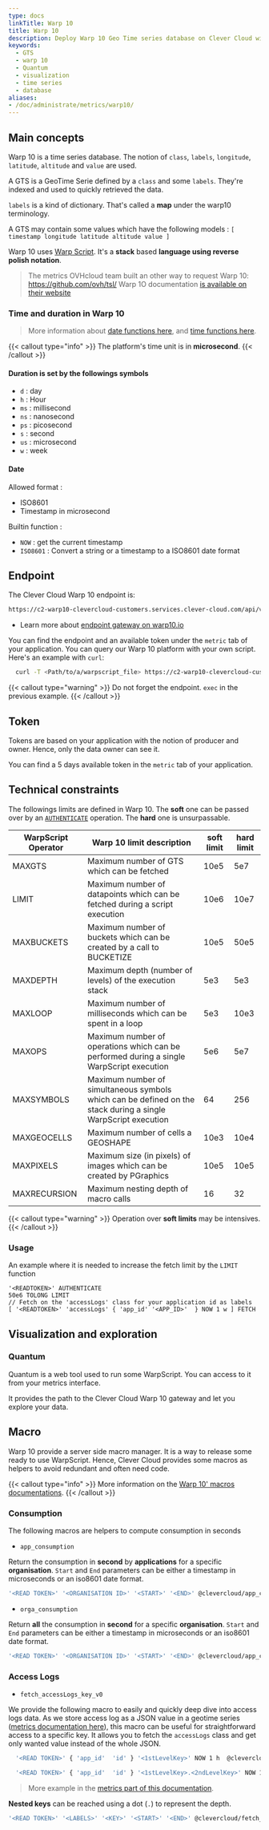```yaml
---
type: docs
linkTitle: Warp 10
title: Warp 10
description: Deploy Warp 10 Geo Time series database on Clever Cloud with presentations, concepts, and implementation examples
keywords:
  - GTS
  - warp 10
  - Quantum
  - visualization
  - time series
  - database
aliases:
- /doc/administrate/metrics/warp10/
---
```


## Main concepts

Warp 10 is a time series database. The notion of `class`, `labels`, `longitude`, `latitude`, `altitude` and `value` are used.

A GTS is a GeoTime Serie defined by a `class` and some `labels`. They're indexed and used to quickly retrieved the data.

`labels` is a kind of dictionary. That's called a **map** under the warp10 terminology.

A GTS may contain some values which have the following models : `[ timestamp longitude latitude altitude value ]`

Warp 10 uses [Warp Script](https://www.warp10.io/content/03_Documentation/04_WarpScript). It's a **stack** based **language using reverse polish notation**.

> The metrics OVHcloud team built an other way to request Warp 10: <https://github.com/ovh/tsl/>
> Warp 1O documentation [is available on their website](https://www.warp10.io/doc/reference)

### Time and duration in Warp 10

> More information about [date functions here](https://www.warp10.io/tags/date), and [time functions here](https://www.warp10.io/tags/time).

{{< callout type="info" >}}
The platform's time unit is in **microsecond**.
{{< /callout >}}

#### Duration is set by the followings symbols

- `d` : day
- `h` : Hour
- `ms` : millisecond
- `ns` : nanosecond
- `ps` : picosecond
- `s` : second
- `us` : microsecond
- `w` : week

#### Date

Allowed format :

- ISO8601
- Timestamp in microsecond

Builtin function :

- `NOW` : get the current timestamp
- `ISO8601` : Convert a string or a timestamp to a ISO8601 date format

## Endpoint

The Clever Cloud Warp 10 endpoint is:

```html
https://c2-warp10-clevercloud-customers.services.clever-cloud.com/api/v0
```

- Learn more about [endpoint gateway on warp10.io](https://www.warp10.io/content/03_Documentation/03_Interacting_with_Warp_10/01_Introduction)

You can find the endpoint and an available token under the `metric` tab of your application. You can query our Warp 10 platform with your own script. Here's an example with `curl`:

```bash
  curl -T <Path/to/a/warpscript_file> https://c2-warp10-clevercloud-customers.services.clever-cloud.com/api/v0/exec
```

{{< callout type="warning" >}}
Do not forget the endpoint. `exec` in the previous example.
{{< /callout >}}

## Token

Tokens are based on your application with the notion of producer and owner. Hence, only the data owner can see it.

You can find a 5 days available token in the `metric` tab of your application.

## Technical constraints

The followings limits are defined in Warp 10. The **soft** one can be passed over by an [`AUTHENTICATE`](https://www.warp10.io/doc/AUTHENTICATE) operation. The **hard** one is unsurpassable.

| WarpScript Operator | Warp 10 limit description | soft limit | hard limit |
| ------------------- | ------------------------------------------------------------- | ---------- | ---------- |
| MAXGTS | Maximum number of GTS which can be fetched | 10e5 | 5e7 |
| LIMIT | Maximum number of datapoints which can be fetched during a script execution | 10e6 | 10e7 |
| MAXBUCKETS | Maximum number of buckets which can be created by a call to BUCKETIZE | 10e5 | 50e5 |
| MAXDEPTH | Maximum depth (number of levels) of the execution stack | 5e3 | 5e3 |
| MAXLOOP | Maximum number of milliseconds which can be spent in a loop | 5e3 | 10e3 |
| MAXOPS | Maximum number of operations which can be performed during a single WarpScript execution | 5e6 | 5e7 |
| MAXSYMBOLS | Maximum number of simultaneous symbols which can be defined on the stack during a single WarpScript execution | 64 | 256 |
| MAXGEOCELLS | Maximum number of cells a GEOSHAPE | 10e3 | 10e4 |
| MAXPIXELS | Maximum size (in pixels) of images which can be created by PGraphics | 10e5 | 10e5 |
| MAXRECURSION | Maximum nesting depth of macro calls | 16 | 32 |

{{< callout type="warning" >}}
Operation over **soft limits** may be intensives.
{{< /callout >}}

### Usage

An example where it is needed to increase the fetch limit by the `LIMIT` function

```warpscript
'<READTOKEN>' AUTHENTICATE
50e6 TOLONG LIMIT
// Fetch on the 'accessLogs' class for your application id as labels
[ '<READTOKEN>' 'accessLogs' { 'app_id' '<APP_ID>'  } NOW 1 w ] FETCH
```

## Visualization and exploration

### Quantum

Quantum is a web tool used to run some WarpScript. You can access to it from your metrics interface.

It provides the path to the Clever Cloud Warp 10 gateway and let you explore your data.

## Macro

Warp 10 provide a server side macro manager. It is a way to release some ready to use WarpScript. Hence, Clever Cloud provides some macros as helpers to avoid redundant and often need code.

{{< callout type="info" >}}
More information on the [Warp 10' macros documentations](https://www.warp10.io/content/03_Documentation/07_Extending_Warp_10/01_Server_side_macros).
{{< /callout >}}

### Consumption

The following macros are helpers to compute consumption in seconds

- `app_consumption`

Return the consumption in **second** by **applications** for a specific **organisation**.
`Start` and `End` parameters can be either a timestamp in microseconds or an iso8601 date format.

```bash
'<READ TOKEN>' '<ORGANISATION ID>' '<START>' '<END>' @clevercloud/app_consumption
```

- `orga_consumption`

Return **all** the consumption in **second** for a specific **organisation**. `Start` and `End` parameters
can be either a timestamp in microseconds or an iso8601 date format.

```bash
'<READ TOKEN>' '<ORGANISATION ID>' '<START>' '<END>' @clevercloud/app_consumption
```

### Access Logs

- `fetch_accessLogs_key_v0`

We provide the following macro to easily and quickly deep dive into access logs data. As we store access log as a JSON value in a geotime series ([metrics documentation here](/developers/doc/metrics#access-logs-metrics)), this macro can be useful for straightforward access to a specific key. It allows you to fetch the `accessLogs` class and get only wanted value instead of the whole JSON.

```bash
  '<READ TOKEN>' { 'app_id'  'id' } '<1stLevelKey>' NOW 1 h  @clevercloud/fetch_accessLogs_key_v0
```

```bash
  '<READ TOKEN>' { 'app_id'  'id' } '<1stLevelKey>.<2ndLevelKey>' NOW 10 m  @clevercloud/fetch_accessLogs_key_v0
```

> More example in the [metrics part of this documentation](/developers/doc/metrics#access-logs-metrics).

**Nested keys** can be reached using a dot (`.`) to represent the depth.

```bash
'<READ TOKEN>' '<LABELS>' '<KEY>' '<START>' '<END>' @clevercloud/fetch_accessLogs_key_v0
```
